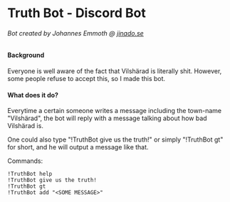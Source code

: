 # Truth Bot - Discord Bot
###### Bot created by Johannes Emmoth @ [jinado.se](http://jinado.se)

#### Background

Everyone is well aware of the fact that Vilshärad is literally shit. However, some people refuse to accept this,
so I made this bot.

#### What does it do?

Everytime a certain someone writes a message including the town-name "Vilshärad", the bot will reply with a message
talking about how bad Vilshärad is.

One could also type "!TruthBot give us the truth!" or simply "!TruthBot gt" for short, and he will output a message like that.

Commands:

```
!TruthBot help
!TruthBot give us the truth!
!TruthBot gt
!TruthBot add "<SOME MESSAGE>"
```
